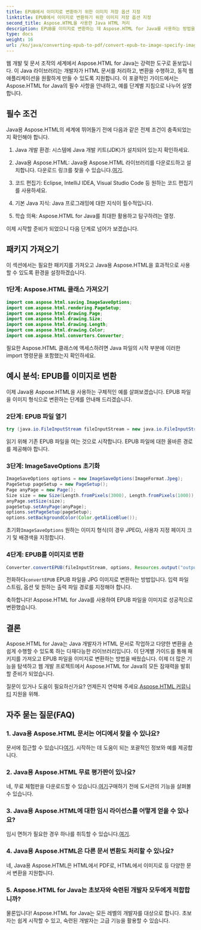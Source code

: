 ```yaml
---
title: EPUB에서 이미지로 변환하기 위한 이미지 저장 옵션 지정
linktitle: EPUB에서 이미지로 변환하기 위한 이미지 저장 옵션 지정
second_title: Aspose.HTML을 사용한 Java HTML 처리
description: EPUB를 이미지로 변환하는 데 Aspose.HTML for Java를 사용하는 방법을 알아보세요. 단계별 가이드를 살펴보세요. #JavaDevelopment #WebDevelopment #DocumentConversion
type: docs
weight: 16
url: /ko/java/converting-epub-to-pdf/convert-epub-to-image-specify-image-save-options/
---
```


웹 개발 및 문서 조작의 세계에서 Aspose.HTML for Java는 강력한 도구로 돋보입니다. 이 Java 라이브러리는 개발자가 HTML 문서를 처리하고, 변환을 수행하고, 동적 웹 애플리케이션을 원활하게 만들 수 있도록 지원합니다. 이 포괄적인 가이드에서는 Aspose.HTML for Java의 필수 사항을 안내하고, 예를 단계별 지침으로 나누어 설명합니다.

## 필수 조건

Java용 Aspose.HTML의 세계에 뛰어들기 전에 다음과 같은 전제 조건이 충족되었는지 확인해야 합니다.

1. Java 개발 환경: 시스템에 Java 개발 키트(JDK)가 설치되어 있는지 확인하세요.

2. Java용 Aspose.HTML: Java용 Aspose.HTML 라이브러리를 다운로드하고 설치합니다. 다운로드 링크를 찾을 수 있습니다.[여기](https://releases.aspose.com/html/java/).

3. 코드 편집기: Eclipse, IntelliJ IDEA, Visual Studio Code 등 원하는 코드 편집기를 사용하세요.

4. 기본 Java 지식: Java 프로그래밍에 대한 지식이 필수적입니다.

5. 학습 의욕: Aspose.HTML for Java를 최대한 활용하고 탐구하려는 열정.

이제 시작할 준비가 되었으니 다음 단계로 넘어가 보겠습니다.

## 패키지 가져오기

이 섹션에서는 필요한 패키지를 가져오고 Java용 Aspose.HTML을 효과적으로 사용할 수 있도록 환경을 설정하겠습니다. 

### 1단계: Aspose.HTML 클래스 가져오기

```java
import com.aspose.html.saving.ImageSaveOptions;
import com.aspose.html.rendering.PageSetup;
import com.aspose.html.drawing.Page;
import com.aspose.html.drawing.Size;
import com.aspose.html.drawing.Length;
import com.aspose.html.drawing.Color;
import com.aspose.html.converters.Converter;
```

필요한 Aspose.HTML 클래스에 액세스하려면 Java 파일의 시작 부분에 이러한 import 명령문을 포함했는지 확인하세요.

## 예시 분석: EPUB를 이미지로 변환

이제 Java용 Aspose.HTML을 사용하는 구체적인 예를 살펴보겠습니다. EPUB 파일을 이미지 형식으로 변환하는 단계를 안내해 드리겠습니다.

### 2단계: EPUB 파일 열기

```java
try (java.io.FileInputStream fileInputStream = new java.io.FileInputStream(Resources.input("input.epub"))) {
```

읽기 위해 기존 EPUB 파일을 여는 것으로 시작합니다. EPUB 파일에 대한 올바른 경로를 제공해야 합니다.

### 3단계: ImageSaveOptions 초기화

```java
ImageSaveOptions options = new ImageSaveOptions(ImageFormat.Jpeg);
PageSetup pageSetup = new PageSetup();
Page anyPage = new Page();
Size size = new Size(Length.fromPixels(3000), Length.fromPixels(1000));
anyPage.setSize(size);
pageSetup.setAnyPage(anyPage);
options.setPageSetup(pageSetup);
options.setBackgroundColor(Color.getAliceBlue());
```

 초기화`ImageSaveOptions` 원하는 이미지 형식(이 경우 JPEG), 사용자 지정 페이지 크기 및 배경색을 지정합니다.

### 4단계: EPUB를 이미지로 변환

```java
Converter.convertEPUB(fileInputStream, options, Resources.output("output.jpg"));
```

 전화하다`convertEPUB` EPUB 파일을 JPG 이미지로 변환하는 방법입니다. 입력 파일 스트림, 옵션 및 원하는 출력 파일 경로를 지정해야 합니다.

축하합니다! Aspose.HTML for Java를 사용하여 EPUB 파일을 이미지로 성공적으로 변환했습니다.

## 결론

Aspose.HTML for Java는 Java 개발자가 HTML 문서로 작업하고 다양한 변환을 손쉽게 수행할 수 있도록 하는 다재다능한 라이브러리입니다. 이 단계별 가이드를 통해 패키지를 가져오고 EPUB 파일을 이미지로 변환하는 방법을 배웠습니다. 이제 더 많은 기능을 탐색하고 웹 개발 프로젝트에서 Aspose.HTML for Java의 모든 잠재력을 발휘할 준비가 되었습니다.

 질문이 있거나 도움이 필요하신가요? 언제든지 연락해 주세요.[Aspose.HTML 커뮤니티](https://forum.aspose.com/) 지원을 위해.

## 자주 묻는 질문(FAQ)

### 1. Java용 Aspose.HTML 문서는 어디에서 찾을 수 있나요?

 문서에 접근할 수 있습니다[여기](https://reference.aspose.com/html/java/). 시작하는 데 도움이 되는 포괄적인 정보와 예를 제공합니다.

### 2. Java용 Aspose.HTML 무료 평가판이 있나요?

 네, 무료 체험판을 다운로드할 수 있습니다.[여기](https://releases.aspose.com/)구매하기 전에 도서관의 기능을 살펴볼 수 있습니다.

### 3. Java용 Aspose.HTML에 대한 임시 라이선스를 어떻게 얻을 수 있나요?

 임시 면허가 필요한 경우 하나를 취득할 수 있습니다.[여기](https://purchase.aspose.com/temporary-license/).

### 4. Java용 Aspose.HTML은 다른 문서 변환도 처리할 수 있나요?

네, Java용 Aspose.HTML은 HTML에서 PDF로, HTML에서 이미지로 등 다양한 문서 변환을 지원합니다.

### 5. Aspose.HTML for Java는 초보자와 숙련된 개발자 모두에게 적합합니까?

물론입니다! Aspose.HTML for Java는 모든 레벨의 개발자를 대상으로 합니다. 초보자는 쉽게 시작할 수 있고, 숙련된 개발자는 고급 기능을 활용할 수 있습니다.